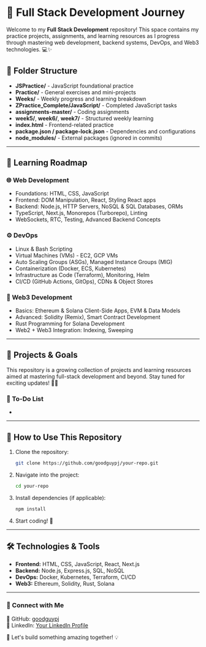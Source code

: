 # 🚀 Full Stack Development Journey

Welcome to my **Full Stack Development** repository! This space contains my practice projects, assignments, and learning resources as I progress through mastering web development, backend systems, DevOps, and Web3 technologies. 💻✨

## 📁 Folder Structure

- **JSPractice/** - JavaScript foundational practice
- **Practice/** - General exercises and mini-projects
- **Weeks/** - Weekly progress and learning breakdown
- **ZPractice\_Complete/JavaScript/** - Completed JavaScript tasks
- **assignments-master/** - Coding assignments
- **week5/**, **week6/**, **week7/** - Structured weekly learning
- **index.html** - Frontend-related practice
- **package.json / package-lock.json** - Dependencies and configurations
- **node\_modules/** - External packages (ignored in commits)

---

## 📜 Learning Roadmap

### 🌐 Web Development

- Foundations: HTML, CSS, JavaScript
- Frontend: DOM Manipulation, React, Styling React apps
- Backend: Node.js, HTTP Servers, NoSQL & SQL Databases, ORMs
- TypeScript, Next.js, Monorepos (Turborepo), Linting
- WebSockets, RTC, Testing, Advanced Backend Concepts

### ⚙️ DevOps

- Linux & Bash Scripting
- Virtual Machines (VMs) - EC2, GCP VMs
- Auto Scaling Groups (ASGs), Managed Instance Groups (MIG)
- Containerization (Docker, ECS, Kubernetes)
- Infrastructure as Code (Terraform), Monitoring, Helm
- CI/CD (GitHub Actions, GitOps), CDNs & Object Stores

### 🔗 Web3 Development

- Basics: Ethereum & Solana Client-Side Apps, EVM & Data Models
- Advanced: Solidity (Remix), Smart Contract Development
- Rust Programming for Solana Development
- Web2 + Web3 Integration: Indexing, Sweeping

---

## 🚀 Projects & Goals

This repository is a growing collection of projects and learning resources aimed at mastering full-stack development and beyond. Stay tuned for exciting updates! 🎯🔥

### 📌 To-Do List

-

---

## 📌 How to Use This Repository

1. Clone the repository:
   ```sh
   git clone https://github.com/goodguypj/your-repo.git
   ```
2. Navigate into the project:
   ```sh
   cd your-repo
   ```
3. Install dependencies (if applicable):
   ```sh
   npm install
   ```
4. Start coding! 🚀

---

## 🛠️ Technologies & Tools

- **Frontend:** HTML, CSS, JavaScript, React, Next.js
- **Backend:** Node.js, Express.js, SQL, NoSQL
- **DevOps:** Docker, Kubernetes, Terraform, CI/CD
- **Web3:** Ethereum, Solidity, Rust, Solana

---

### 🌟 Connect with Me

 
🐙 GitHub: [goodguypj](https://github.com/goodguypj)\
💼 LinkedIn: [Your LinkedIn Profile](https://linkedin.com/in/pushkarkumar27)

🚀 Let's build something amazing together! 💡


